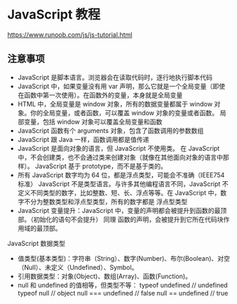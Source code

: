 # JavaScript 教程

https://www.runoob.com/js/js-tutorial.html

## 注意事项

- JavaScript 是脚本语言。浏览器会在读取代码时，逐行地执行脚本代码
- JavaScript 中，如果变量没有用 var 声明，那么它就是一个全局变量（即使在函数中第一次使用）。在函数外的变量，本身就是全局变量
- HTML 中，全局变量是 window 对象，所有的数据变量都属于 window 对象。你的全局变量，或者函数，可以覆盖 window 对象的变量或者函数。
  局部变量，包括 window 对象可以覆盖全局变量和函数
- JavaScript 函数有个 arguments 对象，包含了函数调用的参数数组
- JavaScript 跟 Java 一样，函数调用都是值传递
- JavaScript 是面向对象的语言，但 JavaScript 不使用类。
  在 JavaScript 中，不会创建类，也不会通过类来创建对象（就像在其他面向对象的语言中那样）。
  JavaScript 基于 prototype，而不是基于类的。
- 所有 JavaScript 数字均为 64 位，都是浮点类型，可能会不准确（IEEE754 标准）
  JavaScript 不是类型语言。与许多其他编程语言不同，JavaScript 不定义不同类型的数字，比如整数、短、长、浮点等等。在 JavaScript 中，数字不分为整数类型和浮点型类型，所有的数字都是 浮点型类型
- JavaScript 变量提升：JavaScript 中，变量的声明都会被提升到函数的最顶部。（初始化的语句不会提升）
  同理 函数的声明，会被提升到它所在代码块作用域的最顶部。

JavaScript 数据类型

- 值类型(基本类型)：字符串（String）、数字(Number)、布尔(Boolean)、对空（Null）、未定义（Undefined）、Symbol。
- 引用数据类型：对象(Object)、数组(Array)、函数(Function)。
- null 和 undefined 的值相等，但类型不等：
  typeof undefined // undefined
  typeof null // object
  null === undefined // false
  null == undefined // true
